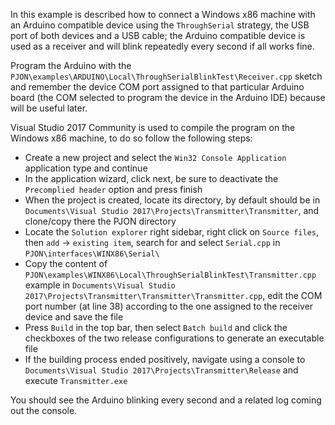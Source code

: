 In this example is described how to connect a Windows x86 machine with an Arduino compatible device using the `ThroughSerial` strategy, the USB port of both devices and a USB cable; the Arduino compatible device is used as a receiver and will blink repeatedly every second if all works fine.

Program the Arduino with the `PJON\examples\ARDUINO\Local\ThroughSerialBlinkTest\Receiver.cpp` sketch and remember the device COM port assigned to that particular Arduino board (the COM selected to program the device in the Arduino IDE) because will be useful later.

Visual Studio 2017 Community is used to compile the program on the Windows x86 machine, to do so follow the following steps:

- Create a new project and select the `Win32 Console Application` application type and continue
- In the application wizard, click next, be sure to deactivate the `Precomplied header` option and press finish
- When the project is created, locate its directory, by default should be in `Documents\Visual Studio 2017\Projects\Transmitter\Transmitter`, and clone/copy there the PJON directory
- Locate the `Solution explorer` right sidebar, right click on `Source files`, then `add` -> `existing item`, search for and select  `Serial.cpp` in `PJON\interfaces\WINX86\Serial\`  
- Copy the content of `PJON\examples\WINX86\Local\ThroughSerialBlinkTest\Transmitter.cpp` example
 in `Documents\Visual Studio 2017\Projects\Transmitter\Transmitter\Transmitter.cpp`, edit the COM port number (at line 38) according to the one assigned to the receiver device and save the file
- Press `Build` in the top bar, then select `Batch build` and click the checkboxes of the two release configurations to generate an executable file
- If the building process ended positively, navigate using a console to `Documents\Visual Studio 2017\Projects\Transmitter\Release` and execute `Transmitter.exe`

You should see the Arduino blinking every second and a related log coming out the console.
